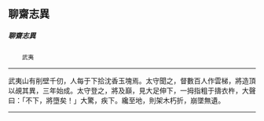 

## 聊齋志異

##### 聊齋志異
　　`武夷`

* * *

武夷山有削壁千仞，人每于下拾沈香玉塊焉。太守聞之，督數百人作雲梯，將造頂以覘其異，三年始成。太守登之，將及巔，見大足伸下，一拇指粗于擣衣杵，大聲曰：「不下，將墮矣！」大驚，疾下。纔至地，則架木朽折，崩墜無遺。

* * *

